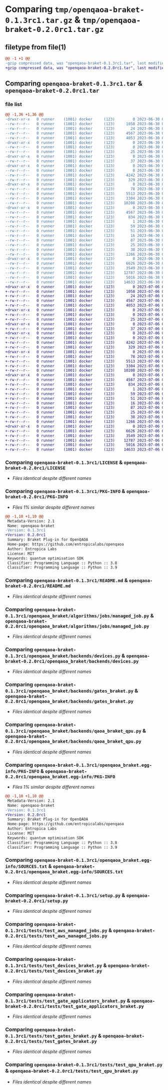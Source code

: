 # Comparing `tmp/openqaoa-braket-0.1.3rc1.tar.gz` & `tmp/openqaoa-braket-0.2.0rc1.tar.gz`

## filetype from file(1)

```diff
@@ -1 +1 @@
-gzip compressed data, was "openqaoa-braket-0.1.3rc1.tar", last modified: Fri Jun 30 09:17:34 2023, max compression
+gzip compressed data, was "openqaoa-braket-0.2.0rc1.tar", last modified: Thu Jul  6 05:59:25 2023, max compression
```

## Comparing `openqaoa-braket-0.1.3rc1.tar` & `openqaoa-braket-0.2.0rc1.tar`

### file list

```diff
@@ -1,36 +1,36 @@
-drwxr-xr-x   0 runner    (1001) docker     (123)        0 2023-06-30 09:17:34.702823 openqaoa-braket-0.1.3rc1/
--rw-r--r--   0 runner    (1001) docker     (123)     1058 2023-06-30 09:15:43.000000 openqaoa-braket-0.1.3rc1/LICENSE
--rw-r--r--   0 runner    (1001) docker     (123)       24 2023-06-30 09:15:43.000000 openqaoa-braket-0.1.3rc1/MANIFEST.in
--rw-r--r--   0 runner    (1001) docker     (123)     4567 2023-06-30 09:17:34.702823 openqaoa-braket-0.1.3rc1/PKG-INFO
--rw-r--r--   0 runner    (1001) docker     (123)     4053 2023-06-30 09:15:43.000000 openqaoa-braket-0.1.3rc1/README.md
-drwxr-xr-x   0 runner    (1001) docker     (123)        0 2023-06-30 09:17:34.698823 openqaoa-braket-0.1.3rc1/openqaoa_braket/
--rw-r--r--   0 runner    (1001) docker     (123)        0 2023-06-30 09:15:43.000000 openqaoa-braket-0.1.3rc1/openqaoa_braket/__init__.py
--rw-r--r--   0 runner    (1001) docker     (123)       25 2023-06-30 09:15:43.000000 openqaoa-braket-0.1.3rc1/openqaoa_braket/_version.py
-drwxr-xr-x   0 runner    (1001) docker     (123)        0 2023-06-30 09:17:34.698823 openqaoa-braket-0.1.3rc1/openqaoa_braket/algorithms/
--rw-r--r--   0 runner    (1001) docker     (123)       37 2023-06-30 09:15:43.000000 openqaoa-braket-0.1.3rc1/openqaoa_braket/algorithms/__init__.py
-drwxr-xr-x   0 runner    (1001) docker     (123)        0 2023-06-30 09:17:34.702823 openqaoa-braket-0.1.3rc1/openqaoa_braket/algorithms/jobs/
--rw-r--r--   0 runner    (1001) docker     (123)        0 2023-06-30 09:15:43.000000 openqaoa-braket-0.1.3rc1/openqaoa_braket/algorithms/jobs/__init__.py
--rw-r--r--   0 runner    (1001) docker     (123)     4242 2023-06-30 09:15:43.000000 openqaoa-braket-0.1.3rc1/openqaoa_braket/algorithms/jobs/managed_job.py
--rw-r--r--   0 runner    (1001) docker     (123)      329 2023-06-30 09:15:43.000000 openqaoa-braket-0.1.3rc1/openqaoa_braket/backend_config.py
-drwxr-xr-x   0 runner    (1001) docker     (123)        0 2023-06-30 09:17:34.702823 openqaoa-braket-0.1.3rc1/openqaoa_braket/backends/
--rw-r--r--   0 runner    (1001) docker     (123)       78 2023-06-30 09:15:43.000000 openqaoa-braket-0.1.3rc1/openqaoa_braket/backends/__init__.py
--rw-r--r--   0 runner    (1001) docker     (123)     5513 2023-06-30 09:15:43.000000 openqaoa-braket-0.1.3rc1/openqaoa_braket/backends/devices.py
--rw-r--r--   0 runner    (1001) docker     (123)     3304 2023-06-30 09:15:43.000000 openqaoa-braket-0.1.3rc1/openqaoa_braket/backends/gates_braket.py
--rw-r--r--   0 runner    (1001) docker     (123)    10208 2023-06-30 09:15:43.000000 openqaoa-braket-0.1.3rc1/openqaoa_braket/backends/qaoa_braket_qpu.py
-drwxr-xr-x   0 runner    (1001) docker     (123)        0 2023-06-30 09:17:34.698823 openqaoa-braket-0.1.3rc1/openqaoa_braket.egg-info/
--rw-r--r--   0 runner    (1001) docker     (123)     4567 2023-06-30 09:17:34.000000 openqaoa-braket-0.1.3rc1/openqaoa_braket.egg-info/PKG-INFO
--rw-r--r--   0 runner    (1001) docker     (123)      834 2023-06-30 09:17:34.000000 openqaoa-braket-0.1.3rc1/openqaoa_braket.egg-info/SOURCES.txt
--rw-r--r--   0 runner    (1001) docker     (123)        1 2023-06-30 09:17:34.000000 openqaoa-braket-0.1.3rc1/openqaoa_braket.egg-info/dependency_links.txt
--rw-r--r--   0 runner    (1001) docker     (123)       59 2023-06-30 09:17:34.000000 openqaoa-braket-0.1.3rc1/openqaoa_braket.egg-info/entry_points.txt
--rw-r--r--   0 runner    (1001) docker     (123)       51 2023-06-30 09:17:34.000000 openqaoa-braket-0.1.3rc1/openqaoa_braket.egg-info/requires.txt
--rw-r--r--   0 runner    (1001) docker     (123)       16 2023-06-30 09:17:34.000000 openqaoa-braket-0.1.3rc1/openqaoa_braket.egg-info/top_level.txt
--rw-r--r--   0 runner    (1001) docker     (123)       87 2023-06-30 09:15:43.000000 openqaoa-braket-0.1.3rc1/pyproject.toml
--rw-r--r--   0 runner    (1001) docker     (123)       25 2023-06-30 09:15:43.000000 openqaoa-braket-0.1.3rc1/requirements.txt
--rw-r--r--   0 runner    (1001) docker     (123)       38 2023-06-30 09:17:34.702823 openqaoa-braket-0.1.3rc1/setup.cfg
--rw-r--r--   0 runner    (1001) docker     (123)     1266 2023-06-30 09:15:43.000000 openqaoa-braket-0.1.3rc1/setup.py
-drwxr-xr-x   0 runner    (1001) docker     (123)        0 2023-06-30 09:17:34.702823 openqaoa-braket-0.1.3rc1/tests/
--rw-r--r--   0 runner    (1001) docker     (123)     6626 2023-06-30 09:15:43.000000 openqaoa-braket-0.1.3rc1/tests/test_aws_managed_jobs.py
--rw-r--r--   0 runner    (1001) docker     (123)     3549 2023-06-30 09:15:43.000000 openqaoa-braket-0.1.3rc1/tests/test_devices_braket.py
--rw-r--r--   0 runner    (1001) docker     (123)    12787 2023-06-30 09:15:43.000000 openqaoa-braket-0.1.3rc1/tests/test_gate_applicators_braket.py
--rw-r--r--   0 runner    (1001) docker     (123)     5016 2023-06-30 09:15:43.000000 openqaoa-braket-0.1.3rc1/tests/test_gates_braket.py
--rw-r--r--   0 runner    (1001) docker     (123)    14633 2023-06-30 09:15:43.000000 openqaoa-braket-0.1.3rc1/tests/test_qpu_braket.py
+drwxr-xr-x   0 runner    (1001) docker     (123)        0 2023-07-06 05:59:25.865871 openqaoa-braket-0.2.0rc1/
+-rw-r--r--   0 runner    (1001) docker     (123)     1058 2023-07-06 05:57:36.000000 openqaoa-braket-0.2.0rc1/LICENSE
+-rw-r--r--   0 runner    (1001) docker     (123)       24 2023-07-06 05:57:36.000000 openqaoa-braket-0.2.0rc1/MANIFEST.in
+-rw-r--r--   0 runner    (1001) docker     (123)     4567 2023-07-06 05:59:25.865871 openqaoa-braket-0.2.0rc1/PKG-INFO
+-rw-r--r--   0 runner    (1001) docker     (123)     4053 2023-07-06 05:57:36.000000 openqaoa-braket-0.2.0rc1/README.md
+drwxr-xr-x   0 runner    (1001) docker     (123)        0 2023-07-06 05:59:25.865871 openqaoa-braket-0.2.0rc1/openqaoa_braket/
+-rw-r--r--   0 runner    (1001) docker     (123)        0 2023-07-06 05:57:36.000000 openqaoa-braket-0.2.0rc1/openqaoa_braket/__init__.py
+-rw-r--r--   0 runner    (1001) docker     (123)       25 2023-07-06 05:57:36.000000 openqaoa-braket-0.2.0rc1/openqaoa_braket/_version.py
+drwxr-xr-x   0 runner    (1001) docker     (123)        0 2023-07-06 05:59:25.865871 openqaoa-braket-0.2.0rc1/openqaoa_braket/algorithms/
+-rw-r--r--   0 runner    (1001) docker     (123)       37 2023-07-06 05:57:36.000000 openqaoa-braket-0.2.0rc1/openqaoa_braket/algorithms/__init__.py
+drwxr-xr-x   0 runner    (1001) docker     (123)        0 2023-07-06 05:59:25.865871 openqaoa-braket-0.2.0rc1/openqaoa_braket/algorithms/jobs/
+-rw-r--r--   0 runner    (1001) docker     (123)        0 2023-07-06 05:57:36.000000 openqaoa-braket-0.2.0rc1/openqaoa_braket/algorithms/jobs/__init__.py
+-rw-r--r--   0 runner    (1001) docker     (123)     4242 2023-07-06 05:57:36.000000 openqaoa-braket-0.2.0rc1/openqaoa_braket/algorithms/jobs/managed_job.py
+-rw-r--r--   0 runner    (1001) docker     (123)      329 2023-07-06 05:57:36.000000 openqaoa-braket-0.2.0rc1/openqaoa_braket/backend_config.py
+drwxr-xr-x   0 runner    (1001) docker     (123)        0 2023-07-06 05:59:25.865871 openqaoa-braket-0.2.0rc1/openqaoa_braket/backends/
+-rw-r--r--   0 runner    (1001) docker     (123)       78 2023-07-06 05:57:36.000000 openqaoa-braket-0.2.0rc1/openqaoa_braket/backends/__init__.py
+-rw-r--r--   0 runner    (1001) docker     (123)     5513 2023-07-06 05:57:36.000000 openqaoa-braket-0.2.0rc1/openqaoa_braket/backends/devices.py
+-rw-r--r--   0 runner    (1001) docker     (123)     3304 2023-07-06 05:57:36.000000 openqaoa-braket-0.2.0rc1/openqaoa_braket/backends/gates_braket.py
+-rw-r--r--   0 runner    (1001) docker     (123)    10208 2023-07-06 05:57:36.000000 openqaoa-braket-0.2.0rc1/openqaoa_braket/backends/qaoa_braket_qpu.py
+drwxr-xr-x   0 runner    (1001) docker     (123)        0 2023-07-06 05:59:25.865871 openqaoa-braket-0.2.0rc1/openqaoa_braket.egg-info/
+-rw-r--r--   0 runner    (1001) docker     (123)     4567 2023-07-06 05:59:25.000000 openqaoa-braket-0.2.0rc1/openqaoa_braket.egg-info/PKG-INFO
+-rw-r--r--   0 runner    (1001) docker     (123)      834 2023-07-06 05:59:25.000000 openqaoa-braket-0.2.0rc1/openqaoa_braket.egg-info/SOURCES.txt
+-rw-r--r--   0 runner    (1001) docker     (123)        1 2023-07-06 05:59:25.000000 openqaoa-braket-0.2.0rc1/openqaoa_braket.egg-info/dependency_links.txt
+-rw-r--r--   0 runner    (1001) docker     (123)       59 2023-07-06 05:59:25.000000 openqaoa-braket-0.2.0rc1/openqaoa_braket.egg-info/entry_points.txt
+-rw-r--r--   0 runner    (1001) docker     (123)       51 2023-07-06 05:59:25.000000 openqaoa-braket-0.2.0rc1/openqaoa_braket.egg-info/requires.txt
+-rw-r--r--   0 runner    (1001) docker     (123)       16 2023-07-06 05:59:25.000000 openqaoa-braket-0.2.0rc1/openqaoa_braket.egg-info/top_level.txt
+-rw-r--r--   0 runner    (1001) docker     (123)       87 2023-07-06 05:57:36.000000 openqaoa-braket-0.2.0rc1/pyproject.toml
+-rw-r--r--   0 runner    (1001) docker     (123)       25 2023-07-06 05:57:36.000000 openqaoa-braket-0.2.0rc1/requirements.txt
+-rw-r--r--   0 runner    (1001) docker     (123)       38 2023-07-06 05:59:25.865871 openqaoa-braket-0.2.0rc1/setup.cfg
+-rw-r--r--   0 runner    (1001) docker     (123)     1266 2023-07-06 05:57:36.000000 openqaoa-braket-0.2.0rc1/setup.py
+drwxr-xr-x   0 runner    (1001) docker     (123)        0 2023-07-06 05:59:25.865871 openqaoa-braket-0.2.0rc1/tests/
+-rw-r--r--   0 runner    (1001) docker     (123)     6626 2023-07-06 05:57:36.000000 openqaoa-braket-0.2.0rc1/tests/test_aws_managed_jobs.py
+-rw-r--r--   0 runner    (1001) docker     (123)     3549 2023-07-06 05:57:36.000000 openqaoa-braket-0.2.0rc1/tests/test_devices_braket.py
+-rw-r--r--   0 runner    (1001) docker     (123)    12787 2023-07-06 05:57:36.000000 openqaoa-braket-0.2.0rc1/tests/test_gate_applicators_braket.py
+-rw-r--r--   0 runner    (1001) docker     (123)     5016 2023-07-06 05:57:36.000000 openqaoa-braket-0.2.0rc1/tests/test_gates_braket.py
+-rw-r--r--   0 runner    (1001) docker     (123)    14633 2023-07-06 05:57:36.000000 openqaoa-braket-0.2.0rc1/tests/test_qpu_braket.py
```

### Comparing `openqaoa-braket-0.1.3rc1/LICENSE` & `openqaoa-braket-0.2.0rc1/LICENSE`

 * *Files identical despite different names*

### Comparing `openqaoa-braket-0.1.3rc1/PKG-INFO` & `openqaoa-braket-0.2.0rc1/PKG-INFO`

 * *Files 1% similar despite different names*

```diff
@@ -1,10 +1,10 @@
 Metadata-Version: 2.1
 Name: openqaoa-braket
-Version: 0.1.3rc1
+Version: 0.2.0rc1
 Summary: Braket Plug-in for OpenQAOA
 Home-page: https://github.com/entropicalabs/openqaoa
 Author: Entropica Labs
 License: MIT
 Keywords: quantum optimisation SDK
 Classifier: Programming Language :: Python :: 3.8
 Classifier: Programming Language :: Python :: 3.9
```

### Comparing `openqaoa-braket-0.1.3rc1/README.md` & `openqaoa-braket-0.2.0rc1/README.md`

 * *Files identical despite different names*

### Comparing `openqaoa-braket-0.1.3rc1/openqaoa_braket/algorithms/jobs/managed_job.py` & `openqaoa-braket-0.2.0rc1/openqaoa_braket/algorithms/jobs/managed_job.py`

 * *Files identical despite different names*

### Comparing `openqaoa-braket-0.1.3rc1/openqaoa_braket/backends/devices.py` & `openqaoa-braket-0.2.0rc1/openqaoa_braket/backends/devices.py`

 * *Files identical despite different names*

### Comparing `openqaoa-braket-0.1.3rc1/openqaoa_braket/backends/gates_braket.py` & `openqaoa-braket-0.2.0rc1/openqaoa_braket/backends/gates_braket.py`

 * *Files identical despite different names*

### Comparing `openqaoa-braket-0.1.3rc1/openqaoa_braket/backends/qaoa_braket_qpu.py` & `openqaoa-braket-0.2.0rc1/openqaoa_braket/backends/qaoa_braket_qpu.py`

 * *Files identical despite different names*

### Comparing `openqaoa-braket-0.1.3rc1/openqaoa_braket.egg-info/PKG-INFO` & `openqaoa-braket-0.2.0rc1/openqaoa_braket.egg-info/PKG-INFO`

 * *Files 1% similar despite different names*

```diff
@@ -1,10 +1,10 @@
 Metadata-Version: 2.1
 Name: openqaoa-braket
-Version: 0.1.3rc1
+Version: 0.2.0rc1
 Summary: Braket Plug-in for OpenQAOA
 Home-page: https://github.com/entropicalabs/openqaoa
 Author: Entropica Labs
 License: MIT
 Keywords: quantum optimisation SDK
 Classifier: Programming Language :: Python :: 3.8
 Classifier: Programming Language :: Python :: 3.9
```

### Comparing `openqaoa-braket-0.1.3rc1/openqaoa_braket.egg-info/SOURCES.txt` & `openqaoa-braket-0.2.0rc1/openqaoa_braket.egg-info/SOURCES.txt`

 * *Files identical despite different names*

### Comparing `openqaoa-braket-0.1.3rc1/setup.py` & `openqaoa-braket-0.2.0rc1/setup.py`

 * *Files identical despite different names*

### Comparing `openqaoa-braket-0.1.3rc1/tests/test_aws_managed_jobs.py` & `openqaoa-braket-0.2.0rc1/tests/test_aws_managed_jobs.py`

 * *Files identical despite different names*

### Comparing `openqaoa-braket-0.1.3rc1/tests/test_devices_braket.py` & `openqaoa-braket-0.2.0rc1/tests/test_devices_braket.py`

 * *Files identical despite different names*

### Comparing `openqaoa-braket-0.1.3rc1/tests/test_gate_applicators_braket.py` & `openqaoa-braket-0.2.0rc1/tests/test_gate_applicators_braket.py`

 * *Files identical despite different names*

### Comparing `openqaoa-braket-0.1.3rc1/tests/test_gates_braket.py` & `openqaoa-braket-0.2.0rc1/tests/test_gates_braket.py`

 * *Files identical despite different names*

### Comparing `openqaoa-braket-0.1.3rc1/tests/test_qpu_braket.py` & `openqaoa-braket-0.2.0rc1/tests/test_qpu_braket.py`

 * *Files identical despite different names*

